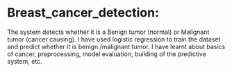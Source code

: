 # Breast_cancer_detection:
The system detects whether it is a Benign tumor (normal) or
Malignant tumor (cancer causing). I have used logistic regression to train the dataset
and predict whether it is benign /malignant tumor. I have learnt about basics of cancer,
preprocessing, model evaluation, building of the predictive system, etc.

